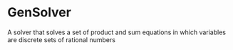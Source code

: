GenSolver
=========

A solver that solves a set of product and sum equations in which variables are discrete sets of rational numbers
